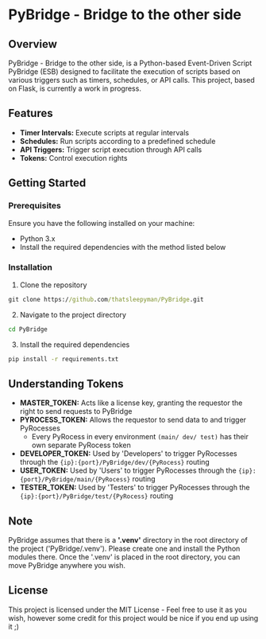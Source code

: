 # PyBridge - Bridge to the other side

## Overview

PyBridge - Bridge to the other side, is a Python-based Event-Driven Script PyBridge (ESB) designed to facilitate the execution of scripts based on various triggers such as timers, schedules, or API calls. This project, based on Flask, is currently a work in progress.

## Features

- **Timer Intervals:** Execute scripts at regular intervals
- **Schedules:** Run scripts according to a predefined schedule
- **API Triggers:** Trigger script execution through API calls
- **Tokens:** Control execution rights

## Getting Started

### Prerequisites

Ensure you have the following installed on your machine:

- Python 3.x
- Install the required dependencies with the method listed below


### Installation

1. Clone the repository
```cmd
git clone https://github.com/thatsleepyman/PyBridge.git
```

2. Navigate to the project directory
```cmd
cd PyBridge
```

3. Install the required dependencies
```cmd
pip install -r requirements.txt
```
## Understanding Tokens
- **MASTER_TOKEN:** Acts like a license key, granting the requestor the right to send requests to PyBridge
- **PYROCESS_TOKEN:** Allows the requestor to send data to and trigger PyRocesses
  - Every PyRocess in every environment ``(main/ dev/ test)`` has their own separate PyRocess token
- **DEVELOPER_TOKEN:** Used by 'Developers' to trigger PyRocesses through the ``{ip}:{port}/PyBridge/dev/{PyRocess}`` routing
- **USER_TOKEN:** Used by 'Users' to trigger PyRocesses through the ``{ip}:{port}/PyBridge/main/{PyRocess}`` routing
- **TESTER_TOKEN:** Used by 'Testers' to trigger PyRocesses through the ``{ip}:{port}/PyBridge/test/{PyRocess}`` routing

## Note
PyBridge assumes that there is a **'.venv'** directory in the root directory of the project ('PyBridge/.venv'). Please create one and install the Python modules there. Once the '.venv' is placed in the root directory, you can move PyBridge anywhere you wish.

## License
This project is licensed under the MIT License - Feel free to use it as you wish, however some credit for this project would be nice if you end up using it ;)
